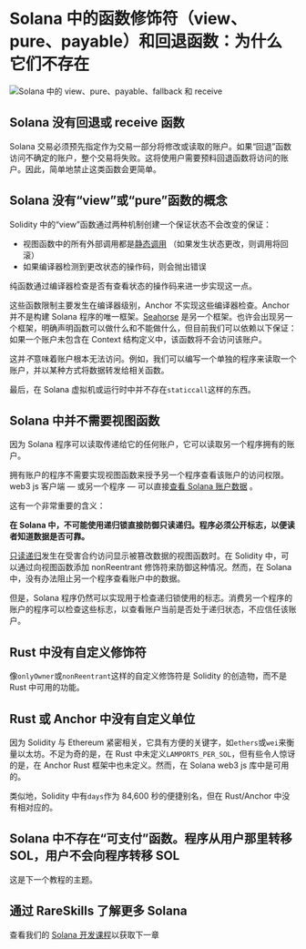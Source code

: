 # Solana 中的函数修饰符（view、pure、payable）和回退函数：为什么它们不存在

![Solana 中的 view、pure、payable、fallback 和 receive](https://static.wixstatic.com/media/935a00_ef441e08a8eb49a8876f000a4d2dff1a~mv2.jpg/v1/fill/w_740,h_416,al_c,q_80,usm_0.66_1.00_0.01,enc_auto/935a00_ef441e08a8eb49a8876f000a4d2dff1a~mv2.jpg)

## Solana 没有回退或 receive 函数

Solana 交易必须预先指定作为交易一部分将修改或读取的账户。如果“回退”函数访问不确定的账户，整个交易将失败。这将使用户需要预料回退函数将访问的账户。因此，简单地禁止这类函数会更简单。

## Solana 没有“view”或“pure”函数的概念

Solidity 中的“view”函数通过两种机制创建一个保证状态不会改变的保证：

- 视图函数中的所有外部调用都是[静态调用](https://www.rareskills.io/post/solidity-staticcall) （如果发生状态更改，则调用将回滚）
- 如果编译器检测到更改状态的操作码，则会抛出错误

纯函数通过编译器检查是否有查看状态的操作码来进一步实现这一点。

这些函数限制主要发生在编译器级别，Anchor 不实现这些编译器检查。Anchor 并不是构建 Solana 程序的唯一框架。[Seahorse](https://seahorse-lang.org/) 是另一个框架。也许会出现另一个框架，明确声明函数可以做什么和不能做什么，但目前我们可以依赖以下保证：如果一个账户未包含在 Context 结构定义中，该函数将不会访问该账户。

这并*不*意味着账户根本无法访问。例如，我们可以编写一个单独的程序来读取一个账户，并以某种方式将数据转发给相关函数。

最后，在 Solana 虚拟机或运行时中并不存在`staticcall`这样的东西。

## Solana 中并不需要视图函数

因为 Solana 程序可以读取传递给它的任何账户，它可以读取另一个程序拥有的账户。

拥有账户的程序不需要实现视图函数来授予另一个程序查看该账户的访问权限。web3 js 客户端 — 或另一个程序 — 可以直接[查看 Solana 账户数据](https://www.rareskills.io/post/solana-read-account-data) 。

这有一个非常重要的含义：

**在 Solana 中，不可能使用递归锁直接防御只读递归。程序必须公开标志，以便读者知道数据是否可靠。**

[只读递归](https://www.rareskills.io/post/where-to-find-solidity-reentrancy-attacks)发生在受害合约访问显示被篡改数据的视图函数时。在 Solidity 中，可以通过向视图函数添加 nonReentrant 修饰符来防御这种情况。然而，在 Solana 中，没有办法阻止另一个程序查看账户中的数据。

但是，Solana 程序仍然可以实现用于检查递归锁使用的标志。消费另一个程序的账户的程序可以检查这些标志，以查看账户当前是否处于递归状态，不应信任该账户。

## Rust 中没有自定义修饰符

像`onlyOwner`或`nonReentrant`这样的自定义修饰符是 Solidity 的创造物，而不是 Rust 中可用的功能。

## Rust 或 Anchor 中没有自定义单位

因为 Solidity 与 Ethereum 紧密相关，它具有方便的关键字，如`ethers`或`wei`来衡量以太坊。不足为奇的是，在 Rust 中未定义`LAMPORTS_PER_SOL`，但有些令人惊讶的是，在 Anchor Rust 框架中也未定义。然而，在 Solana web3 js 库中是可用的。

类似地，Solidity 中有`days`作为 84,600 秒的便捷别名，但在 Rust/Anchor 中没有相对应的。

## Solana 中不存在“可支付”函数。程序从用户那里转移 SOL，用户不会向程序转移 SOL

这是下一个教程的主题。

## 通过 RareSkills 了解更多 Solana

查看我们的 [Solana 开发课程](http://rareskills.io/solana-tutorial)以获取下一章
